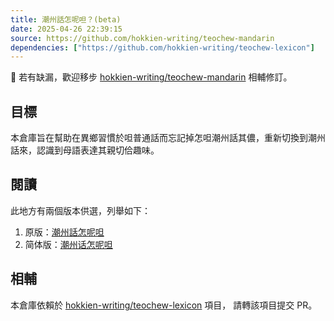 ```yaml
---
title: 潮州話怎呢呾？(beta)
date: 2025-04-26 22:39:15
source: https://github.com/hokkien-writing/teochew-mandarin
dependencies: ["https://github.com/hokkien-writing/teochew-lexicon"]
---
```


📌 若有缺漏，歡迎移步 [hokkien-writing/teochew-mandarin](https://github.com/hokkien-writing/teochew-mandarin) 相輔修訂。

    
## 目標

本倉庫旨在幫助在異鄉習慣於呾普通話而忘記掉怎呾潮州話其儂，重新切換到潮州話來，認識到母語表達其親切佮趣味。

## 閱讀

此地方有兩個版本供選，列舉如下：
1. 原版：[潮州話怎呢呾](https://github.com/hokkien-writing/teochew-mandarin/raw/master/潮州話怎呢呾.md) 
2. 简体版：[潮州话怎呢呾](https://github.com/hokkien-writing/teochew-mandarin/raw/master/潮州话怎呢呾.md)

## 相輔

本倉庫依賴於 [hokkien-writing/teochew-lexicon](https://github.com/hokkien-writing/teochew-lexicon) 項目， 請轉該項目提交 PR。
